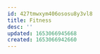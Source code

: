 ```yaml
---
id: 427tmwxym406ososu8y3vl8
title: Fitness
desc: ''
updated: 1653066945668
created: 1653066942660
---
```



